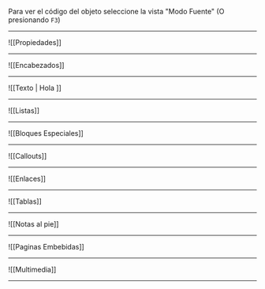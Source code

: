 Para ver el código del objeto seleccione la vista "Modo Fuente" (O presionando `F3`)

---

![[Propiedades]]

---

![[Encabezados]]

---

![[Texto | Hola ]]

---

![[Listas]]

---

![[Bloques Especiales]]

---

![[Callouts]]

---

![[Enlaces]]

---

![[Tablas]]

---

![[Notas al pie]]

---

![[Paginas Embebidas]]

---

![[Multimedia]]

---